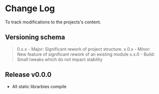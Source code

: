 # Change Log 
To track modifications to the projects's content.

## Versioning schema
> 0.x.x - Major: Significant rework of project structure.
> x.0.x - Minor: New feature of significant rework of an existing module
> x.x.0 - Build: Small tweaks which do not impact stability

## Release v0.0.0
- All static librarbies compile

